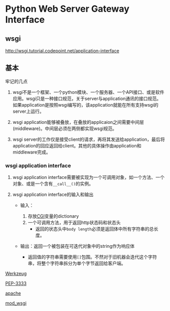 # Python Web Server Gateway Interface

## wsgi

http://wsgi.tutorial.codepoint.net/application-interface

## 基本

牢记的几点

1. wsgi不是一个框架、一个python模块、一个服务器、一个API接口、或是软件应用。wsgi只是一种接口规范，关于server与application通讯的接口规范。如果application是按照wsgi编写的，该application就能在所有支持wsgi的server上运行。

2. wsgi application能够被叠放，在叠放的applicaion之间需要中间层(middleware)。中间层必须在两侧都实现wsgi规范。

3. wsgi server的工作仅是接受client的请求，再将其发送给application，最后将application的回应返回给client。其他的具体操作由application和middleware完成。

### wsgi application interface

1. wsgi application interface需要被实现为一个可调用对象，如一个方法、一个对象、或是一个含有`__call__()`的实例。

2. wsgi application interface的输入和输出
    - 输入：
        1. 存放[CGI](https://zh.wikipedia.org/wiki/%E9%80%9A%E7%94%A8%E7%BD%91%E5%85%B3%E6%8E%A5%E5%8F%A3)变量的dictionary
        2. 一个可调用方法，用于返回http状态码和状态头
            - 返回的状态头中`body length`必须是返回体中所有字符串的总长度。

    - 输出：返回一个被包装在可迭代对象中的string作为响应体
        - 返回值的字符串需要使用`[]`包围。不然对于旧机器会迭代这个字符串，将整个字符串拆分为单个字节返回给客户端。

[Werkzeug](https://werkzeug.palletsprojects.com/en/1.0.x/)

[PEP-3333](https://www.python.org/dev/peps/pep-3333/)

[apache](http://httpd.apache.org/)

[mod_wsgi](https://modwsgi.readthedocs.io/en/master/)
